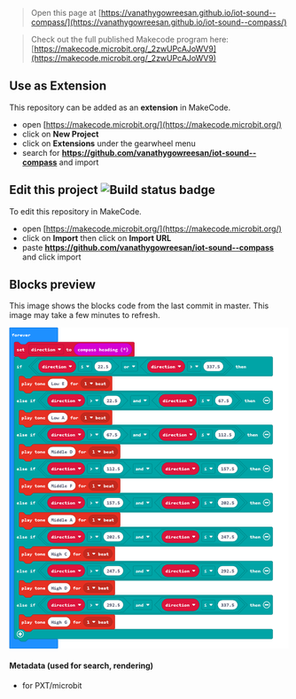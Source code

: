 
> Open this page at [https://vanathygowreesan.github.io/iot-sound--compass/](https://vanathygowreesan.github.io/iot-sound--compass/)

> Check out the full published Makecode program here: [https://makecode.microbit.org/_2zwUPcAJoWV9](https://makecode.microbit.org/_2zwUPcAJoWV9)

## Use as Extension

This repository can be added as an **extension** in MakeCode.

* open [https://makecode.microbit.org/](https://makecode.microbit.org/)
* click on **New Project**
* click on **Extensions** under the gearwheel menu
* search for **https://github.com/vanathygowreesan/iot-sound--compass** and import

## Edit this project ![Build status badge](https://github.com/vanathygowreesan/iot-sound--compass/workflows/MakeCode/badge.svg)

To edit this repository in MakeCode.

* open [https://makecode.microbit.org/](https://makecode.microbit.org/)
* click on **Import** then click on **Import URL**
* paste **https://github.com/vanathygowreesan/iot-sound--compass** and click import

## Blocks preview

This image shows the blocks code from the last commit in master.
This image may take a few minutes to refresh.

![A rendered view of the blocks](https://github.com/vanathygowreesan/iot-sound--compass/raw/master/.github/makecode/blocks.png)

#### Metadata (used for search, rendering)

* for PXT/microbit
<script src="https://makecode.com/gh-pages-embed.js"></script><script>makeCodeRender("{{ site.makecode.home_url }}", "{{ site.github.owner_name }}/{{ site.github.repository_name }}");</script>
